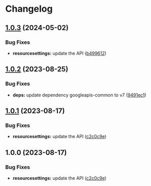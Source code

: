 # Changelog

## [1.0.3](https://github.com/googleapis/google-api-nodejs-client/compare/resourcesettings-v1.0.2...resourcesettings-v1.0.3) (2024-05-02)


### Bug Fixes

* **resourcesettings:** update the API ([b499612](https://github.com/googleapis/google-api-nodejs-client/commit/b49961200508406ed5dc860b66d671a1598026b0))

## [1.0.2](https://github.com/googleapis/google-api-nodejs-client/compare/resourcesettings-v1.0.1...resourcesettings-v1.0.2) (2023-08-25)


### Bug Fixes

* **deps:** update dependency googleapis-common to v7 ([9491ec1](https://github.com/googleapis/google-api-nodejs-client/commit/9491ec1cdc3c413e7d73edcfcd59cf5c28a7c855))

## [1.0.1](https://github.com/googleapis/google-api-nodejs-client/compare/resourcesettings-v1.0.0...resourcesettings-v1.0.1) (2023-08-17)


### Bug Fixes

* **resourcesettings:** update the API ([c2c0c9e](https://github.com/googleapis/google-api-nodejs-client/commit/c2c0c9ecd6304cc030770bad5ddab603d2539874))

## 1.0.0 (2023-08-17)


### Bug Fixes

* **resourcesettings:** update the API ([c2c0c9e](https://github.com/googleapis/google-api-nodejs-client/commit/c2c0c9ecd6304cc030770bad5ddab603d2539874))
